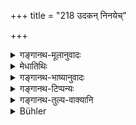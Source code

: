 +++
title = "218 उदकन् निनयेच्"

+++

<details><summary>गङ्गानथ-मूलानुवादः</summary>

The remaining water he should gently pour near the balls; and with collected mind he should smell those halls in the order in which they were offered.—(218).
</details>

<details><summary>मेधातिथिः</summary>

यत एव पात्राद् उदकेन प्राक् पिण्डदानाद् दर्भेषूदकनिनयनं कृतं तत एव पुनर् निनयनं **पिण्डान्तिके** पिण्डसमीपे कर्तव्यम् इति । **शेष**ग्रहणं प्रतिपत्त्यर्थं तस्योदकस्य । तथा हि शेषशब्द उपपन्नो भवति । अतश् च कथंचित् तस्याभावे नास्ति पुनर् निनयनम् । गृह्ये तु "नित्यं निनयनम्" इत्य् उक्तम् । **अवजिघ्रेच् च तान् पिण्डान्** । अवघ्राणं गन्धोपलब्धिः । गृह्ये तु "चरोः प्राणभक्षं भक्षयेत्" इत्य् उक्तम् । **यथान्युप्तान्** येन क्रमेण निरुप्तान् पित्रे पितामहाय प्रपितामहायेति । **समाहित** इति श्लोकपूरणम् ॥ ३.२०८ ॥
</details>

<details><summary>गङ्गानथ-भाष्यानुवादः</summary>

Water should be poured again near the balls, out of the same vessel from which it had been poured upon the kuśa-blades, before the offering or the balls.

‘*Remaining*’;—this is meant to show that, the net mentioned is to be regarded as the ‘disposal of remnants;’ it is only in this sense that the term ‘*remaining*’ becomes justifiable. From this it follows that, in the event of there being no ‘remnant,’ there shall be no ‘pouring.’ But in the *Gṛhyasūtra*, it has been declared that this ‘pouring of water’ is obligatory.

‘*He should smell these balls*;’—‘*smelling*,’ consists of *eeling the odour*; but in the *Gṛhyasūtra* it is said that ‘he should *eat* it with his breath.’

‘*in the order in which they were offered*,’—the order in which they were offered being, *first* to the father, *second* to the grandfather, and *third* to the great-grandfather;—‘*with collected mind*’—this is for filling up the metre.—(218.)
</details>

<details><summary>गङ्गानथ-टिप्पन्यः</summary>

This verse is quoted in *Madanapārijāta* (p. 601), without comment—The
first half is quoted in *Nirṇaya* *sindhu* (p. 328);—and the second half
in *Aparārka* (p. 508);—and in *Śrāddhakriyākaumudī* (p. 201), which
adds that the ‘smelling’ is to begin with the Ball offered to the
Father.
</details>

<details><summary>गङ्गानथ-तुल्य-वाक्यानि</summary>

*Viṣṇu* (73.23-24).—‘With the mantra *ūrjam vahantīḥ*, etc., he shall
pour water over the balls and then offer washing-water, flowers,
sandal-paste and articles of food, as also the cup of water mixed with
honey, butter and sesamum.’

*Laghu-Āsvalāyana* (13.76-77).—‘With the mantra

*Amimadanta*, etc., he shall turn back and then eat the remnant of the
cooked food; or, according to some, only smell it;—he shall then
sprinkle water over the balls, as before, with the mantra *Śundhantām*,
etc.

*Bṛhaspati* (Aparārka, p. 508).—‘Having worshipped the water-pot with
sandal, flowers, garlands, incense, lamp, cloth and unguents, he should
pour ṭhe water on the balls.’
</details>

<details><summary>Bühler</summary>

218	Let him gently pour out the remainder of the water near the cakes, and, with fixed attention, smell those cakes, in the order in which they were placed (on the ground).
</details>
